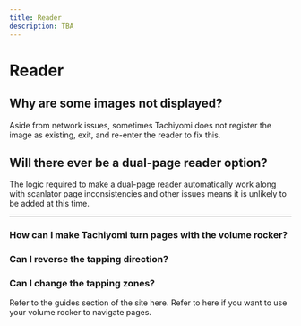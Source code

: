 ```yaml
---
title: Reader
description: TBA
---
```


# Reader

## Why are some images not displayed?

Aside from network issues, sometimes Tachiyomi does not register the image as existing, exit, and re-enter the reader to fix this.

## Will there ever be a dual-page reader option?

The logic required to make a dual-page reader automatically work along with scanlator page inconsistencies and other issues means it is unlikely to be added at this time.

<hr>

### How can I make Tachiyomi turn pages with the volume rocker?
### Can I reverse the tapping direction?
### Can I change the tapping zones?

Refer to the guides section of the site here.
Refer to here if you want to use your volume rocker to navigate pages.

